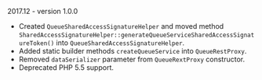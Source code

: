 2017.12 - version 1.0.0

* Created `QueueSharedAccessSignatureHelper` and moved method `SharedAccessSignatureHelper::generateQueueServiceSharedAccessSignatureToken()` into `QueueSharedAccessSignatureHelper`.
* Added static builder methods `createQueueService` into `QueueRestProxy`.
* Removed `dataSerializer` parameter from `QueueRextProxy` constructor.
* Deprecated PHP 5.5 support.